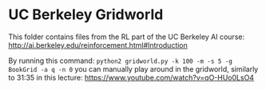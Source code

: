 # UC Berkeley Gridworld

This folder contains files from the RL part of the UC Berkeley AI course: http://ai.berkeley.edu/reinforcement.html#Introduction

By running this command: `python2 gridworld.py -k 100 -m -s 5 -g BookGrid -a q -n 0` you can manually play around in the gridworld,
similarly to 31:35 in this lecture: https://www.youtube.com/watch?v=qO-HUo0LsO4